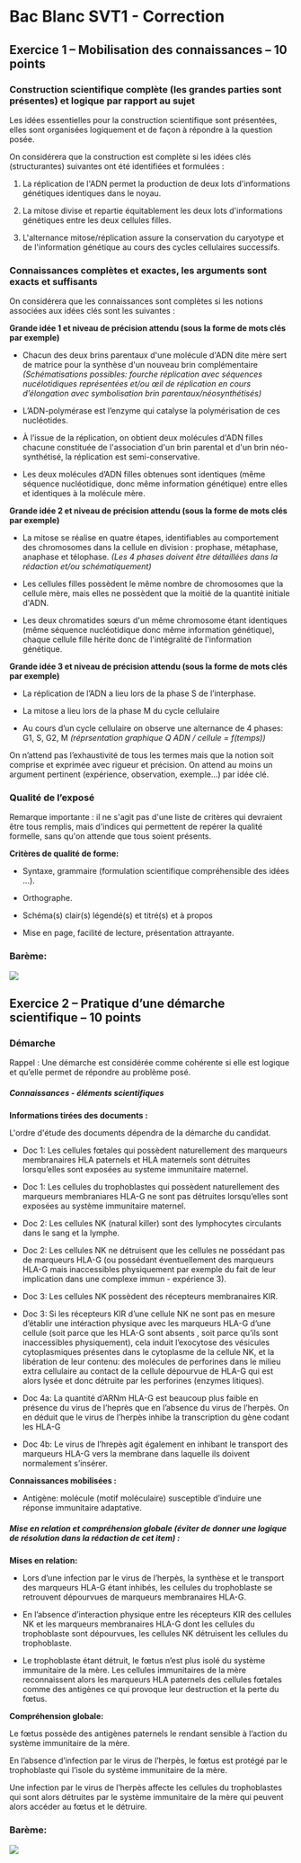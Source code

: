 # Bac Blanc SVT1 - Correction


## Exercice 1 – Mobilisation des connaissances – 10 points

### Construction scientifique complète (les grandes parties sont présentes) et logique par rapport au sujet

Les idées essentielles pour la construction scientifique sont présentées, elles sont organisées logiquement et de façon à répondre à la question posée.

On considérera que la construction est complète si les idées clés (structurantes) suivantes ont été identifiées et formulées :

1. La réplication de l'ADN permet la production de deux lots d'informations génétiques identiques dans le noyau. 

2. La mitose divise et repartie équitablement les deux lots d'informations génétiques entre les deux cellules filles. 

3. L'alternance mitose/réplication assure la conservation du caryotype et de l'information génétique au cours des cycles cellulaires successifs. 

### Connaissances complètes et exactes, les arguments sont exacts et suffisants

On considérera que les connaissances sont complètes si les notions associées aux idées clés sont les suivantes :

**Grande idée 1 et niveau de précision attendu (sous la forme de mots clés par exemple)**

- Chacun des deux brins parentaux d'une molécule d'ADN dite mère sert de matrice pour la synthèse d'un nouveau brin complémentaire *(Schématisations possibles: fourche réplication avec séquences nucélotidiques représentées et/ou œil de réplication en cours d’élongation avec symbolisation brin parentaux/néosynthétisés)*

- L’ADN-polymérase est l’enzyme qui catalyse la polymérisation de ces nucléotides.

-  À l’issue de la réplication, on obtient deux molécules d'ADN filles chacune constituée de l'association d'un brin parental et d'un brin néo-synthétisé, la réplication est semi-conservative. 

- Les deux molécules d’ADN filles obtenues sont identiques (même séquence nucléotidique, donc même information génétique) entre elles et identiques à la molécule mère. 

**Grande idée 2   et niveau de précision attendu (sous la forme de mots clés par exemple)**

- La mitose se réalise en quatre étapes, identifiables au comportement des chromosomes dans la cellule en division : prophase, métaphase, anaphase et télophase. *(Les 4 phases doivent être détaillées dans la rédaction et/ou schématiquement)*

- Les cellules filles possèdent le même nombre de chromosomes que la cellule mère, mais elles ne possèdent que la moitié de la quantité initiale d'ADN. 

- Les deux chromatides sœurs d'un même chromosome étant identiques (même séquence nucléotidique donc même information génétique), chaque cellule fille hérite donc de l'intégralité de l'information génétique.         

**Grande idée 3 et niveau de précision attendu (sous la forme de mots clés par exemple)**

- La réplication de l’ADN a lieu lors de la phase S de l’interphase.

- La mitose a lieu lors de la phase M du cycle cellulaire

- Au cours d’un cycle cellulaire on observe une alternance de 4 phases: G1, S, G2, M *(réprsentation graphique Q ADN  / cellule = f(temps))*

On n’attend pas l’exhaustivité de tous les termes mais que la notion soit comprise et exprimée avec rigueur et précision. On attend au moins un argument pertinent (expérience, observation, exemple...) par idée clé.



### Qualité de l’exposé

Remarque importante : il ne s'agit pas d'une liste de critères qui devraient être tous remplis, mais d'indices qui permettent de repérer la qualité formelle, sans qu'on attende que tous soient présents.

**Critères de qualité de forme:**

- Syntaxe, grammaire (formulation scientifique compréhensible des idées ...). 

- Orthographe.
	
-  Schéma(s) clair(s) légendé(s) et titré(s) et à propos
	
-  Mise en page, facilité de lecture, présentation attrayante.


### Barème:

<img src="https://oversas.org/ipfs/QmThvkmKfNPyXJsKsWwnjB75C1VW7QgkTUxNPkNqReGzFD">










## Exercice 2 – Pratique d’une démarche scientifique – 10 points


### Démarche

Rappel : Une démarche est considérée comme cohérente si elle est logique et qu’elle permet de répondre au problème posé.

##### Connaissances - éléments scientifiques

**Informations tirées des documents :**

L'ordre d'étude des documents dépendra de la démarche du candidat.

- Doc 1: Les cellules fœtales qui possèdent naturellement des marqueurs membranaires HLA paternels et HLA maternels sont détruites lorsqu’elles sont exposées au systeme immunitaire maternel. 

- Doc 1: Les cellules du trophoblastes qui possèdent naturellement des marqueurs membraniares HLA-G ne sont pas détruites lorsqu’elles sont exposées au système immunitaire maternel.

- Doc 2: Les cellules NK (natural killer) sont des lymphocytes circulants dans le sang et la lymphe. 

- Doc 2: Les cellules NK ne détruisent que les cellules ne possédant pas de marqueurs HLA-G (ou possédant éventuellement des marqueurs HLA-G mais inaccessibles physiquement par exemple du fait de leur implication dans une complexe immun - expérience 3).

- Doc 3: Les cellules NK possèdent des récepteurs membranaires KIR. 

- Doc 3: Si les récepteurs KIR d’une cellule NK ne sont pas en mesure d’établir une intéraction physique avec les marqueurs HLA-G d’une cellule (soit parce que les HLA-G sont absents , soit parce qu’ils sont inaccessibles physiquement), cela induit l’exocytose des vésicules cytoplasmiques présentes dans le cytoplasme de la cellule NK, et la libération de leur contenu: des molécules de perforines dans le milieu extra cellulaire au contact de la cellule dépourvue de HLA-G qui est alors lysée et donc détruite par les perforines (enzymes litiques).

- Doc 4a: La quantité d’ARNm HLA-G est beaucoup plus faible en présence du virus de l’heprès que en l’absence du virus de l’herpès. On en déduit que le virus de l’herpès inhibe la transcription du gène codant les HLA-G

- Doc 4b: Le virus de l’hrepès agit également en inhibant le transport des marqueurs HLA-G vers la membrane dans laquelle ils doivent normalement s’insérer.
   
**Connaissances mobilisées :**

- Antigène: molécule (motif moléculaire) susceptible d’induire une réponse immunitaire adaptative.

##### Mise en relation et compréhension globale (éviter de donner une logique de résolution dans la rédaction de cet item) :

**Mises en relation:**

- Lors d’une infection par le virus de l’herpès, la synthèse et le transport des marqueurs HLA-G étant inhibés, les cellules du trophoblaste se retrouvent dépourvues de marqueurs membranaires HLA-G. 

- En l’absence d’interaction physique entre les récepteurs KIR des cellules NK et les marqueurs membranaires HLA-G dont les cellules du trophoblaste sont dépourvues, les cellules NK détruisent les cellules du trophoblaste. 

- Le trophoblaste étant détruit, le fœtus n’est plus isolé du système immunitaire de la mère. Les cellules immunitaires de la mère reconnaissent alors les marqueurs HLA paternels des cellules fœtales comme des antigènes ce qui provoque leur destruction et la perte du fœtus. 



**Compréhension globale:**

Le fœtus possède des antigènes paternels le rendant sensible à l’action du système immunitaire de la mère.

En l’absence d’infection par le virus de l’herpès, le fœtus est protégé par le trophoblaste qui l’isole du système immunitaire de la mère.

Une infection par le virus de l’herpès affecte les cellules du trophoblastes qui sont alors détruites par le système immunitaire de la mère qui peuvent alors accéder au fœtus et le détruire.


### Barème:

<img src="https://oversas.org/ipfs/QmTPydSpCBKB8ayPSsGgNBJJYThAifhDR6FnwSZy9HL8fP">






